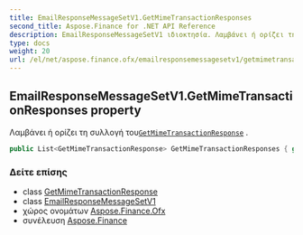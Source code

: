 ```yaml
---
title: EmailResponseMessageSetV1.GetMimeTransactionResponses
second_title: Aspose.Finance for .NET API Reference
description: EmailResponseMessageSetV1 ιδιοκτησία. Λαμβάνει ή ορίζει τη συλλογή τουGetMimeTransactionResponse .
type: docs
weight: 20
url: /el/net/aspose.finance.ofx/emailresponsemessagesetv1/getmimetransactionresponses/
---
```

## EmailResponseMessageSetV1.GetMimeTransactionResponses property

Λαμβάνει ή ορίζει τη συλλογή του[`GetMimeTransactionResponse`](../../../aspose.finance.ofx.email/getmimetransactionresponse/) .

```csharp
public List<GetMimeTransactionResponse> GetMimeTransactionResponses { get; set; }
```

### Δείτε επίσης

* class [GetMimeTransactionResponse](../../../aspose.finance.ofx.email/getmimetransactionresponse/)
* class [EmailResponseMessageSetV1](../)
* χώρος ονομάτων [Aspose.Finance.Ofx](../../emailresponsemessagesetv1/)
* συνέλευση [Aspose.Finance](../../../)


